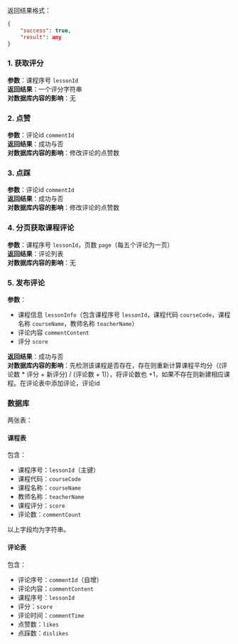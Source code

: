 返回结果格式：
```json
{
    "success": true,
    "result": any
}
```

### 1. 获取评分
**参数**：课程序号 `lessonId`  
**返回结果**：一个评分字符串  
**对数据库内容的影响**：无

### 2. 点赞
**参数**：评论id `commentId`  
**返回结果**：成功与否  
**对数据库内容的影响**：修改评论的点赞数

### 3. 点踩
**参数**：评论id `commentId`  
**返回结果**：成功与否  
**对数据库内容的影响**：修改评论的点赞数

### 4. 分页获取课程评论
**参数**：课程序号 `lessonId`，页数 `page`（每五个评论为一页）  
**返回结果**：评论列表  
**对数据库内容的影响**：无

### 5. 发布评论
**参数**：
- 课程信息 `lessonInfo`（包含课程序号 `lessonId`，课程代码 `courseCode`，课程名称 `courseName`，教师名称 `teacherName`）
- 评论内容 `commentContent`
- 评分 `score`

**返回结果**：成功与否  
**对数据库内容的影响**：先检测该课程是否存在，存在则重新计算课程平均分（(评论数 * 评分 + 新评分) / (评论数 + 1)），将评论数也 +1，如果不存在则新建相应课程。在评论表中添加评论，评论id

### 数据库
两张表：

#### 课程表
包含：
- 课程序号：`lessonId`（主键）
- 课程代码：`courseCode`
- 课程名称：`courseName`
- 教师名称：`teacherName`
- 课程评分：`score`
- 评论数：`commentCount`

以上字段均为字符串。

#### 评论表
包含：
- 评论序号：`commentId`（自增）
- 评论内容：`commentContent`
- 课程序号：`lessonId`
- 评分：`score`
- 评论时间：`commentTime`
- 点赞数：`likes`
- 点踩数：`dislikes`
